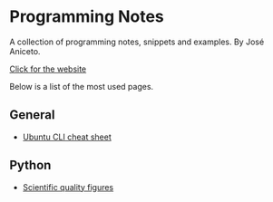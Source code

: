 # Programming Notes

A collection of programming notes, snippets and examples. By José Aniceto.
    
[Click for the website](https://janiceto.github.io/programming-notes/)

Below is a list of the most used pages.


## General

- [Ubuntu CLI cheat sheet](linux/linux-terminal-cheatsheet.md)


## Python

- [Scientific quality figures](python/scientific-figures.md)
